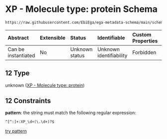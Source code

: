 # XP - Molecule type: protein Schema

```txt
https://raw.githubusercontent.com/EbiEga/ega-metadata-schema/main/schemas/EGA.common-definitions.json#/$defs/curieRefseqPattern/oneOf/12
```



| Abstract            | Extensible | Status         | Identifiable            | Custom Properties | Additional Properties | Access Restrictions | Defined In                                                                                           |
| :------------------ | :--------- | :------------- | :---------------------- | :---------------- | :-------------------- | :------------------ | :--------------------------------------------------------------------------------------------------- |
| Can be instantiated | No         | Unknown status | Unknown identifiability | Forbidden         | Allowed               | none                | [EGA.common-definitions.json\*](../../../schemas/EGA.common-definitions.json "open original schema") |

## 12 Type

unknown ([XP - Molecule type: protein](ega-4-defs-refseq-accessions-data1098-curie-pattern-oneof-xp---molecule-type-protein.md))

## 12 Constraints

**pattern**: the string must match the following regular expression:&#x20;

```regexp
^[^:]+:XP_\d+(\.\d+)?$
```

[try pattern](https://regexr.com/?expression=%5E%5B%5E%3A%5D%2B%3AXP_%5Cd%2B\(%5C.%5Cd%2B\)%3F%24 "try regular expression with regexr.com")
